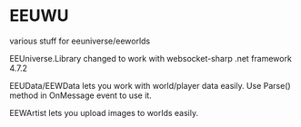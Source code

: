 # EEUWU
various stuff for eeuniverse/eeworlds

EEUniverse.Library changed to work with websocket-sharp .net framework 4.7.2

EEUData/EEWData lets you work with world/player data easily. Use Parse() method in OnMessage event to use it.

EEWArtist lets you upload images to worlds easily.
